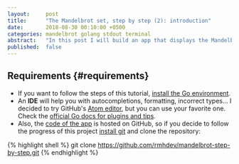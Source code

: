 ```yaml
---
layout:     post
title:      "The Mandelbrot set, step by step (2): introduction"
date:       2018-08-30 00:10:00 +0500
categories: mandelbrot golang stdout terminal
abstract:   "In this post I will build an app that displays the Mandelbrot set in the terminal"
published:  false
---
```


## Requirements {#requirements}

* If you want to follow the steps of this tutorial, [install the Go environment][go-install].
* An **IDE** will help you with autocompletions, formatting, incorrect types... I decided to 
try GitHub's [Atom editor][atom-editor], but you can use your favorite one. 
Check the [official Go docs for plugins and tips][golang-editors]. 
* Also, the [code of the app][project-repo] is hosted on GitHub, so if you decide to follow the progress of this 
project [install git][install-git] and clone the repository:

{% highlight shell %}
git clone https://github.com/rmhdev/mandelbrot-step-by-step.git
{% endhighlight %}

 
[go-install]: https://golang.org/doc/install
[atom-editor]: https://atom.io/
[golang-editors]: https://golang.org/doc/editors.html
[project-repo]: https://github.com/rmhdev/mandelbrot-step-by-step.git
[install-git]: https://help.github.com/articles/set-up-git/
